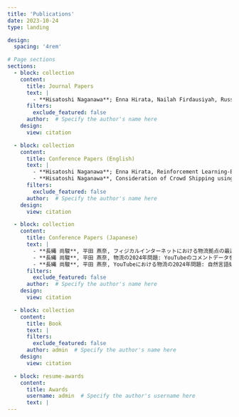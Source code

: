 ```yaml
---
title: 'Publications'
date: 2023-10-24
type: landing

design:
  spacing: '4rem'

# Page sections
sections:
  - block: collection
    content:
      title: Journal Papers 
      text: |
        - **Hisatoshi Naganawa**; Enna Hirata, Nailah Firdausiyah, Russel G. Thompson, Logistics Hub and Route Optimization in the Physical Internet Paradigm, Logistics 2024, 8(2), 37, [https://doi.org/10.3390/logistics8020037](https://doi.org/10.3390/logistics8020037)
      filters:
        exclude_featured: false
      author:  # Specify the author's name here
    design:
      view: citation

  - block: collection
    content:
      title: Conference Papers (English)　
      text: |
        - **Hisatoshi Naganawa**; Enna Hirata, Reinforcement Learning-Based Optimization of Logistical Hubs and Routing in the Context of the Physical Internet - A Case Study from Japan, Proceedings of 10th International Physical Internet Conference, Savannah, USA, [https://doi.org/10.35090/gatech/11084](https://doi.org/10.35090/gatech/11084)
        - **Hisatoshi Naganawa**, Consideration of Crowd Shipping using existing logistics resources – A case study from Japan, The 24th IAMUS, Massachusetts, USA, 2024
      filters:
        exclude_featured: false
      author:  # Specify the author's name here
    design:
      view: citation

  - block: collection
    content:
      title: Conference Papers (Japanese)　
      text: |
        - **長縄 尚駿**, 平田 燕奈, フィジカルインターネットにおける物流拠点の最適立地とルートの最適化, 第68回土木計画学研究発表会・秋大会, 東京都立大学 南大沢キャンパス, 東京
        - **長縄 尚駿**, 平田 燕奈, 物流の2024年問題: YouTubeのコメントデータを用いた自然言語処理分析, 第70回土木計画学研究発表会・秋大会, 岡山大学 津島キャンパス, 岡山
        - **長縄 尚駿**, 平田 燕奈, YouTubeにおける物流の2024年問題: 自然言語処理を用いた分析, 情報処理学会 第87回全国大会, 立命館大学 大阪いばらきキャンパス, 大阪
      filters:
        exclude_featured: false
      author:  # Specify the author's name here
    design:
      view: citation

  - block: collection
    content:
      title: Book
      text: |
      filters:
        exclude_featured: false
      author: admin  # Specify the author's name here
    design:
      view: citation

  - block: resume-awards
    content:
      title: Awards
      username: admin  # Specify the author's username here
      text: |
---
```

